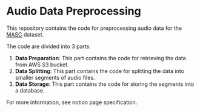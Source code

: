 # Audio Data Preprocessing

This repository contains the code for preprocessing audio
data for the [MASC](https://ieee-dataport.org/open-access/masc-massive-arabic-speech-corpus)
dataset.

The code are divided into 3 parts:

1. **Data Preparation**: This part contains the code for retrieving the data from AWS S3 bucket.
2. **Data Splitting**: This part contains the code for splitting the data into smaller segments of audio files.
3. **Data Storage**: This part contains the code for storing the segments into a database.

For more information, see notion page specification.
